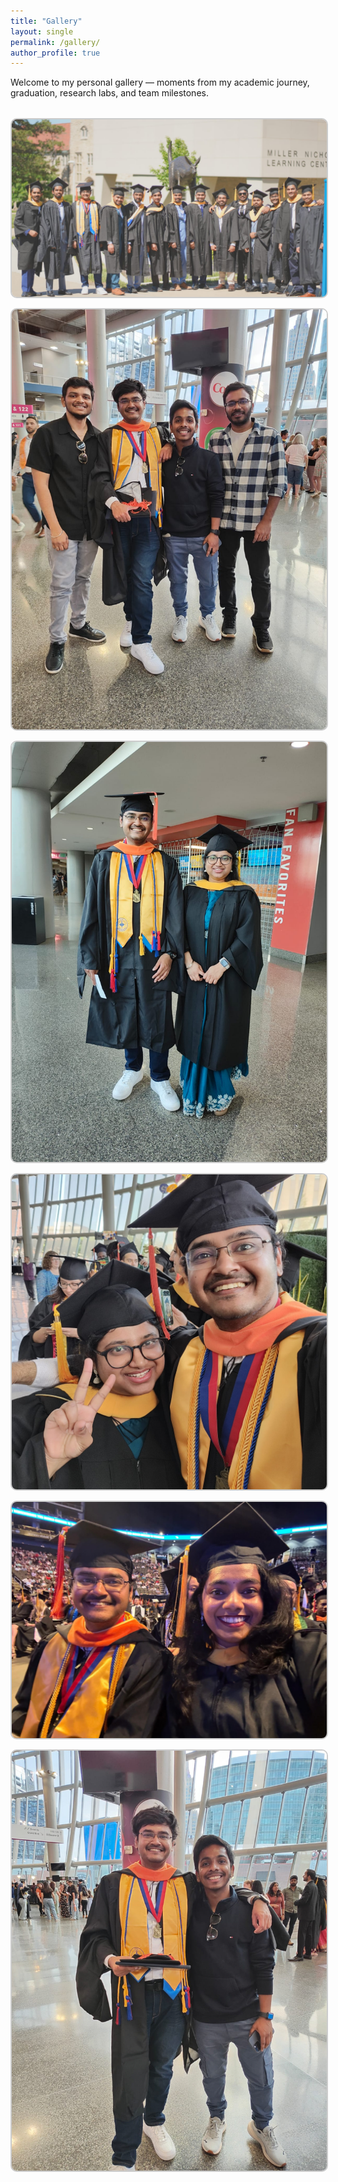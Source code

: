 ```yaml
---
title: "Gallery"
layout: single
permalink: /gallery/
author_profile: true
---
```


Welcome to my personal gallery — moments from my academic journey, graduation, research labs, and team milestones.

<style>
.gallery-grid {
  display: grid;
  grid-template-columns: repeat(auto-fit, minmax(250px, 1fr));
  gap: 1rem;
  margin-top: 2rem;
}
.gallery-grid img {
  width: 100%;
  height: auto;
  border-radius: 10px;
  cursor: pointer;
  transition: transform 0.2s ease;
  border: 2px solid #ccc;
}
.gallery-grid img:hover {
  transform: scale(1.03);
  border-color: #1a73e8;
}

.lightbox {
  position: fixed;
  top: 0; left: 0;
  width: 100vw; height: 100vh;
  background: rgba(0, 0, 0, 0.9);
  display: flex;
  align-items: center;
  justify-content: center;
  z-index: 1000;
  display: none;
}

.lightbox img {
  max-width: 90vw;
  max-height: 90vh;
  border-radius: 12px;
}

.lightbox .arrow {
  position: absolute;
  top: 50%;
  font-size: 2rem;
  color: white;
  background: rgba(0, 0, 0, 0.5);
  padding: 0.5rem 1rem;
  cursor: pointer;
  user-select: none;
  border-radius: 6px;
  transform: translateY(-50%);
}

.lightbox .arrow:hover {
  background: rgba(255, 255, 255, 0.3);
}

.lightbox .prev {
  left: 2%;
}

.lightbox .next {
  right: 2%;
}
</style>

<div class="gallery-grid" id="gallery">
  <img src="/images/grad0.jpg" alt="Graduation 1">
  <img src="/images/grad1.jpg" alt="Graduation 1">
  <img src="/images/grad2.jpg" alt="Graduation 2">
  <img src="/images/grad3.jpg" alt="Graduation 3">
  <img src="/images/grad4.jpg" alt="Graduation 4">
  <img src="/images/grad5.jpg" alt="Graduation 5">
</div>

<div class="lightbox" id="lightbox">
  <span class="arrow prev" onclick="prevImage()">‹</span>
  <img id="lightbox-img" src="" alt="">
  <span class="arrow next" onclick="nextImage()">›</span>
</div>

<script>
  const images = Array.from(document.querySelectorAll('#gallery img'));
  const lightbox = document.getElementById('lightbox');
  const lightboxImg = document.getElementById('lightbox-img');
  let current = 0;

  images.forEach((img, i) => {
    img.addEventListener('click', () => {
      current = i;
      showImage();
    });
  });

  function showImage() {
    lightboxImg.src = images[current].src;
    lightbox.style.display = 'flex';
  }

  function prevImage() {
    current = (current - 1 + images.length) % images.length;
    showImage();
  }

  function nextImage() {
    current = (current + 1) % images.length;
    showImage();
  }

  lightbox.addEventListener('click', e => {
    if (e.target === lightbox || e.target === lightboxImg) {
      lightbox.style.display = 'none';
    }
  });

  document.addEventListener('keydown', e => {
    if (lightbox.style.display === 'flex') {
      if (e.key === 'ArrowRight') nextImage();
      if (e.key === 'ArrowLeft') prevImage();
      if (e.key === 'Escape') lightbox.style.display = 'none';
    }
  });
</script>
